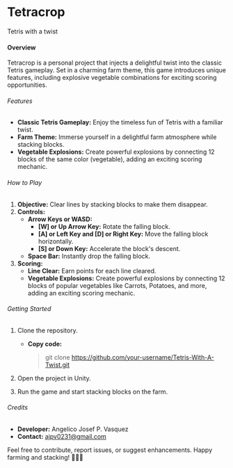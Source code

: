 # Tetracrop
Tetris with a twist

#### Overview
<p>Tetracrop is a personal project that injects a delightful twist into the classic Tetris gameplay. Set in a charming farm theme, this game introduces unique features, including explosive vegetable combinations for exciting scoring opportunities.</p>

###### Features
- **Classic Tetris Gameplay:** Enjoy the timeless fun of Tetris with a familiar twist.
- **Farm Theme:** Immerse yourself in a delightful farm atmosphere while stacking blocks.
- **Vegetable Explosions:** Create powerful explosions by connecting 12 blocks of the same color (vegetable), adding an exciting scoring mechanic.

###### How to Play
1. **Objective:** Clear lines by stacking blocks to make them disappear.
2. **Controls:**
	- **Arrow Keys or WASD:**
		- **[W] or Up Arrow Key:** Rotate the falling block.
		- **[A] or Left Key and [D] or Right Key:** Move the falling block horizontally.
		- **[S] or Down Key:** Accelerate the block's descent.
	- **Space Bar:** Instantly drop the falling block.	
3. **Scoring:**
	- **Line Clear:** Earn points for each line cleared.
	- **Vegetable Explosions:** Create powerful explosions by connecting 12 blocks of popular vegetables like Carrots, Potatoes, and more, adding an exciting scoring mechanic.

###### Getting Started

1. Clone the repository.
	- **Copy code:** 

		> git clone https://github.com/your-username/Tetris-With-A-Twist.git
		
2. Open the project in Unity.
3. Run the game and start stacking blocks on the farm.

###### Credits
- **Developer:** Angelico Josef P. Vasquez
- **Contact:** ajpv0231@gmail.com

Feel free to contribute, report issues, or suggest enhancements. Happy farming and stacking! 🌾🥕🥔